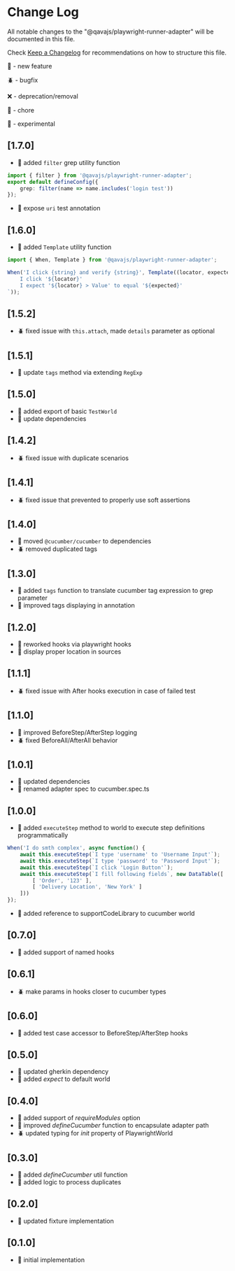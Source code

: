 # Change Log

All notable changes to the "@qavajs/playwright-runner-adapter" will be documented in this file.

Check [Keep a Changelog](http://keepachangelog.com/) for recommendations on how to structure this file.

:rocket: - new feature

:beetle: - bugfix

:x: - deprecation/removal

:pencil: - chore

:microscope: - experimental

## [1.7.0]
- :rocket: added `filter` grep utility function
```typescript
import { filter } from '@qavajs/playwright-runner-adapter';
export default defineConfig({
    grep: filter(name => name.includes('login test'))
});
```
- :rocket: expose `uri` test annotation

## [1.6.0]
- :rocket: added `Template` utility function
```typescript
import { When, Template } from '@qavajs/playwright-runner-adapter';

When('I click {string} and verify {string}', Template((locator, expected) => `
    I click '${locator}'
    I expect '${locator} > Value' to equal '${expected}'
`));
```

## [1.5.2]
- :beetle: fixed issue with `this.attach`, made `details` parameter as optional

## [1.5.1]
- :rocket: update `tags` method via extending `RegExp`

## [1.5.0]
- :rocket: added export of basic `TestWorld`
- :rocket: update dependencies

## [1.4.2]
- :beetle: fixed issue with duplicate scenarios

## [1.4.1]
- :beetle: fixed issue that prevented to properly use soft assertions

## [1.4.0]
- :rocket: moved `@cucumber/cucumber` to dependencies
- :beetle: removed duplicated tags

## [1.3.0]
- :rocket: added `tags` function to translate cucumber tag expression to grep parameter
- :rocket: improved tags displaying in annotation

## [1.2.0]
- :rocket: reworked hooks via playwright hooks
- :rocket: display proper location in sources

## [1.1.1]
- :beetle: fixed issue with After hooks execution in case of failed test

## [1.1.0]
- :rocket: improved BeforeStep/AfterStep logging
- :beetle: fixed BeforeAll/AfterAll behavior

## [1.0.1]
- :pencil: updated dependencies
- :rocket: renamed adapter spec to cucumber.spec.ts

## [1.0.0]
- :rocket: added `executeStep` method to world to execute step definitions programmatically
```typescript
When('I do smth complex', async function() {
    await this.executeStep(`I type 'username' to 'Username Input'`);
    await this.executeStep(`I type 'password' to 'Password Input'`);
    await this.executeStep(`I click 'Login Button'`);
    await this.executeStep(`I fill following fields`, new DataTable([
        [ 'Order', '123' ],
        [ 'Delivery Location', 'New York' ]
    ]))
});
```
- :rocket: added reference to supportCodeLibrary to cucumber world

## [0.7.0]
- :rocket: added support of named hooks

## [0.6.1]
- :beetle: make params in hooks closer to cucumber types

## [0.6.0]
- :rocket: added test case accessor to BeforeStep/AfterStep hooks

## [0.5.0]
- :rocket: updated gherkin dependency
- :rocket: added _expect_ to default world

## [0.4.0]
- :rocket: added support of _requireModules_ option
- :rocket: improved _defineCucumber_ function to encapsulate adapter path
- :beetle: updated typing for _init_ property of PlaywrightWorld

## [0.3.0]
- :rocket: added _defineCucumber_ util function
- :rocket: added logic to process duplicates
  
## [0.2.0]
- :rocket: updated fixture implementation

## [0.1.0]
- :rocket: initial implementation
